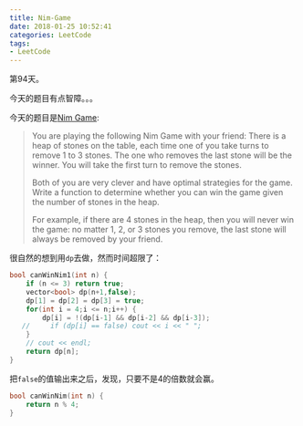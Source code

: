 ```yaml
---
title: Nim-Game
date: 2018-01-25 10:52:41
categories: LeetCode
tags:
- LeetCode
---
```


第94天。

今天的题目有点智障。。。

今天的题目是[Nim Game](https://leetcode.com/problems/nim-game/description/):

> You are playing the following Nim Game with your friend: There is a heap of stones on the table, each time one of you take turns to remove 1 to 3 stones. The one who removes the last stone will be the winner. You will take the first turn to remove the stones.
>
> Both of you are very clever and have optimal strategies for the game. Write a function to determine whether you can win the game given the number of stones in the heap.
>
> For example, if there are 4 stones in the heap, then you will never win the game: no matter 1, 2, or 3 stones you remove, the last stone will always be removed by your friend.

很自然的想到用`dp`去做，然而时间超限了：

```c++
bool canWinNim1(int n) {
    if (n <= 3) return true;
    vector<bool> dp(n+1,false);
    dp[1] = dp[2] = dp[3] = true;
    for(int i = 4;i <= n;i++) {
        dp[i] = !(dp[i-1] && dp[i-2] && dp[i-3]);
   //     if (dp[i] == false) cout << i << " ";
    }
    // cout << endl;
    return dp[n];
}
```

把`false`的值输出来之后，发现，只要不是4的倍数就会赢。

```c++
bool canWinNim(int n) {
    return n % 4;
}
```